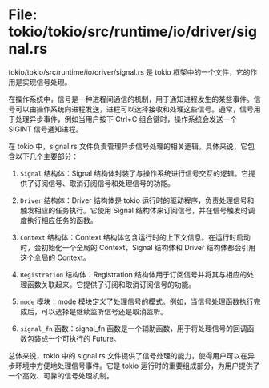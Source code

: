 # File: tokio/tokio/src/runtime/io/driver/signal.rs

tokio/tokio/src/runtime/io/driver/signal.rs 是 tokio 框架中的一个文件，它的作用是实现信号处理。

在操作系统中，信号是一种进程间通信的机制，用于通知进程发生的某些事件。信号可以由操作系统向进程发送，进程可以选择接收和处理这些信号。通常，信号用于处理异步事件，例如当用户按下 Ctrl+C 组合键时，操作系统会发送一个 SIGINT 信号通知进程。

在 tokio 中，signal.rs 文件负责管理异步信号处理的相关逻辑。具体来说，它包含以下几个主要部分：

1. `Signal` 结构体：Signal 结构体封装了与操作系统进行信号交互的逻辑。它提供了订阅信号、取消订阅信号和处理信号的功能。

2. `Driver` 结构体：Driver 结构体是 tokio 运行时的驱动程序，负责处理信号和触发相应的任务执行。它使用 Signal 结构体来订阅信号，并在信号触发时调度执行相应任务的函数。

3. `Context` 结构体：Context 结构体包含运行时的上下文信息。在运行时启动时，会初始化一个全局的 Context，Signal 结构体和 Driver 结构体都会引用这个全局的 Context。

4. `Registration` 结构体：Registration 结构体用于订阅信号并将其与相应的处理函数关联起来。它提供了订阅和取消订阅信号的功能。

5. `mode` 模块：mode 模块定义了处理信号的模式。例如，当信号处理函数执行完成后，可以选择是继续监听信号还是取消监听。

6. `signal_fn` 函数：signal_fn 函数是一个辅助函数，用于将处理信号的回调函数包装成一个可执行的 Future。

总体来说，tokio 中的 signal.rs 文件提供了信号处理的能力，使得用户可以在异步环境中方便地处理信号事件。它是 tokio 运行时的重要组成部分，为用户提供了一个高效、可靠的信号处理机制。

